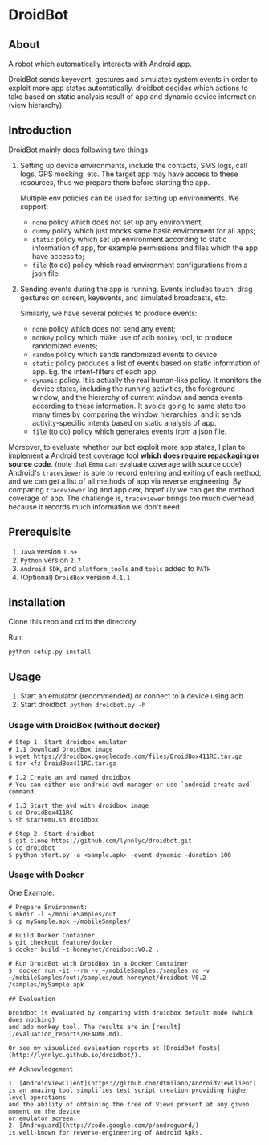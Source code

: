 # DroidBot

## About
A robot which automatically interacts with Android app.

DroidBot sends keyevent, gestures and simulates system events 
in order to exploit more app states automatically.
droidbot decides which actions to take based on static analysis result of app 
and dynamic device information (view hierarchy).

## Introduction
DroidBot mainly does following two things:

1. Setting up device environments, include the contacts, SMS logs, 
call logs, GPS mocking, etc. The target app may have access to these resources, thus we 
prepare them before starting the app.

    Multiple env policies can be used for setting up environments. We support:

    + `none` policy which does not set up any environment;
    + `dummy` policy which just mocks same basic environment for all apps;
    + `static` policy which set up environment according to static information of app,
    for example permissions and files which the app have access to;
    + `file` (to do) policy which read environment configurations from a json file.

2. Sending events during the app is running. Events includes touch, drag gestures on screen, 
keyevents, and simulated broadcasts, etc.

    Similarly, we have several policies to produce events:
    
    + `none` policy which does not send any event;
    + `monkey` policy which make use of adb `monkey` tool, to produce randomized events;
    + `random` policy which sends randomized events to device
    + `static` policy produces a list of events based on static information of app. Eg. 
    the intent-filters of each app.
    + `dynamic` policy. It is actually the real human-like policy. It monitors the device 
    states, including the running activities, the foreground window, and the hierarchy of current 
    window and sends events according to these information.
    It avoids going to same state too many times by comparing the window hierarchies, and 
    it sends activity-specific intents based on static analysis of app.
    + `file` (to do) policy which generates events from a json file.

Moreover, to evaluate whether our bot exploit more app states, I plan to implement a 
Android test coverage tool **which does require repackaging or source code**. 
(note that `Emma` can evaluate coverage with source code)
Android's `traceviewer` is able to record entering and exiting of each method, and we can get a list
of all methods of app via reverse engineering. By comparing `traceviewer` log and app dex, hopefully 
we can get the method coverage of app. The challenge is, `traceviewer` brings too much overhead, because 
it records much information we don't need.

## Prerequisite

1. `Java` version `1.6+`
2. `Python` version `2.7`
3. `Android SDK`, and `platform_tools` and `tools` added to `PATH`
4. (Optional) `DroidBox` version `4.1.1`

## Installation

Clone this repo and cd to the directory.

Run:

```shell
python setup.py install
```

## Usage

1. Start an emulator (recommended) or connect to a device using adb.
2. Start droidbot:
`python droidbot.py -h`

### Usage with DroidBox (without docker)

```
# Step 1. Start droidbox emulator
# 1.1 Download DroidBox image
$ wget https://droidbox.googlecode.com/files/DroidBox411RC.tar.gz
$ tar xfz DroidBox411RC.tar.gz

# 1.2 Create an avd named droidbox
# You can either use android avd manager or use `android create avd` command.

# 1.3 Start the avd with droidbox image
$ cd DroidBox411RC
$ sh startemu.sh droidbox

# Step 2. Start droidbot
$ git clone https://github.com/lynnlyc/droidbot.git
$ cd droidbot
$ python start.py -a <sample.apk> -event dynamic -duration 100
```

### Usage with Docker

One Example:
```
# Prepare Environment:
$ mkdir -l ~/mobileSamples/out
$ cp mySample.apk ~/mobileSamples/

# Build Docker Container
$ git checkout feature/docker
$ docker build -t honeynet/droidbot:V0.2 .

# Run DroidBot with DroidBox in a Docker Container
$  docker run -it --rm -v ~/mobileSamples:/samples:ro -v ~/mobileSamples/out:/samples/out honeynet/droidbot:V0.2 /samples/mySample.apk

## Evaluation

Droidbot is evaluated by comparing with droidbox default mode (which does nothing) 
and adb monkey tool. The results are in [result](/evaluation_reports/README.md).

Or see my visualized evaluation reports at [DroidBot Posts](http://lynnlyc.github.io/droidbot/).

## Acknowledgement

1. [AndroidViewClient](https://github.com/dtmilano/AndroidViewClient) 
is an amazing tool simplifies test script creation providing higher level operations 
and the ability of obtaining the tree of Views present at any given moment on the device 
or emulator screen.
2. [Androguard](http://code.google.com/p/androguard/)
is well-known for reverse-engineering of Android Apks.